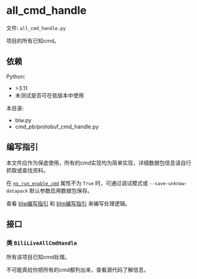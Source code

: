 # all_cmd_handle

文件: `all_cmd_handle.py`

项目的所有已知cmd。

## 依赖

Python:

- \>3.11
- 未测试是否可在低版本中使用

本目录:

- blw.py
- cmd_pb/protobuf_cmd_handle.py

## 编写指引

本文件应作为保底使用，所有的cmd实现均为简单实现，详细数据包信息请自行抓取或查找资料。

在 [`no_run_enable_cmd`](blw.md#属性-bililivewsno_run_enable_cmd) 属性不为 `True` 时，可通过调试模式或 `--save-unknow-datapack` 默认参数启用数据包保存。

查看 [blw编写指引](blw.md#编写指引) 和 [blm编写指引](blm.md#编写指引) 来编写处理逻辑。

## 接口

### 类 `BiliLiveAllCmdHandle`

所有该项目已知cmd处理。

不可能真给你把所有的cmd都列出来，查看源代码了解信息。

